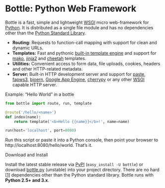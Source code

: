 # Bottle: Python Web Framework

Bottle is a fast, simple and lightweight [WSGI](http://www.wsgi.org/) micro web-framework for [Python](http://python.org/). It is distributed as a single file module and has no dependencies other than the [Python Standard Library](http://docs.python.org/library/).

-   **Routing:** Requests to function-call mapping with support for clean and dynamic URLs.
-   **Templates:** Fast and pythonic [built-in template engine](tutorial.html#tutorial-templates) and support for [mako](http://www.makotemplates.org/), [jinja2](http://jinja.pocoo.org/) and [cheetah](http://www.cheetahtemplate.org/) templates.
-   **Utilities:** Convenient access to form data, file uploads, cookies, headers and other HTTP-related metadata.
-   **Server:** Built-in HTTP development server and support for [paste](http://pythonpaste.org/), [fapws3](https://github.com/william-os4y/fapws3), [bjoern](https://github.com/jonashaag/bjoern), [Google App Engine](http://code.google.com/intl/en-US/appengine/), [cherrypy](http://www.cherrypy.org/) or any other [WSGI](http://www.wsgi.org/) capable HTTP server.

Example: “Hello World” in a bottle

```python
from bottle import route, run, template

@route('/hello/<name>')
def index(name):
    return template('<b>Hello {{name}}</b>!', name=name)

run(host='localhost', port=8080)
```

Run this script or paste it into a Python console, then point your browser to http://localhost:8080/hello/world. That’s it.

Download and Install

Install the latest stable release via [PyPI](http://pypi.python.org/pypi/bottle) (`easy_install -U bottle`) or download [bottle.py](https://github.com/defnull/bottle/raw/master/bottle.py) (unstable) into your project directory. There are no hard [[1\]](#id3) dependencies other than the Python standard library. Bottle runs with **Python 2.5+ and 3.x**.
